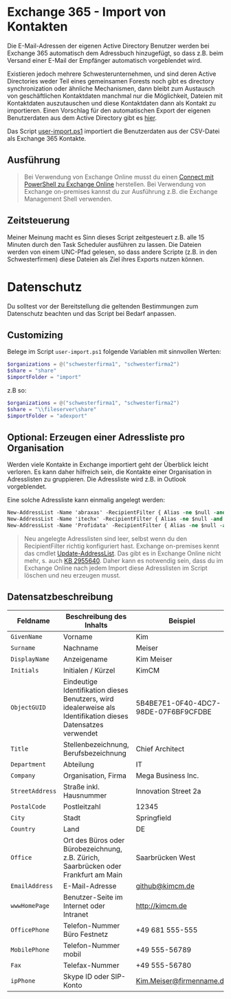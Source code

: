 # Exchange 365 - Import von Kontakten

Die E-Mail-Adressen der eigenen Active Directory Benutzer werden bei Exchange 365 automatisch dem Adressbuch hinzugefügt, so dass z.B. beim Versand einer E-Mail der Empfänger automatisch vorgeblendet wird.

Existieren jedoch mehrere Schwesterunternehmen, und sind deren Active Directories weder Teil eines gemeinsamen Forests noch gibt es directory synchronization oder ähnliche Mechanismen, dann bleibt zum Austausch von geschäftlichen Kontaktdaten manchmal nur die Möglichkeit, Dateien mit Kontaktdaten auszutauschen und diese Kontaktdaten dann als Kontakt zu importieren. Einen Vorschlag für den automatischen Export der eigenen Benutzerdaten aus dem Active Directory gibt es [hier](https://github.com/KimCM/ActiveDirectoryUserExport).

Das Script [user-import.ps1](user-import.ps1) importiert die Benutzerdaten aus der CSV-Datei als Exchange 365 Kontakte.

## Ausführung 

> Bei Verwendung von Exchange Online musst du einen [Connect mit PowerShell zu Exchange Online](https://technet.microsoft.com/library/jj984289.aspx) 
> herstellen. Bei Verwendung von Exchange on-premises kannst du zur Ausführung z.B. die Exchange Management Shell verwenden.

## Zeitsteuerung

Meiner Meinung macht es Sinn dieses Script zeitgesteuert z.B. alle 15 Minuten durch den Task Scheduler ausführen zu lassen. Die Dateien werden von einem UNC-Pfad gelesen, so dass andere Scripte (z.B. in den Schwesterfirmen) diese Dateien als Ziel ihres Exports nutzen können.

# Datenschutz

Du solltest vor der Bereitstellung die geltenden Bestimmungen zum Datenschutz beachten und das Script bei Bedarf anpassen.

## Customizing

Belege im Script `user-import.ps1` folgende Variablen mit sinnvollen Werten:

```ps1
$organizations = @("schwesterfirma1", "schwesterfirma2")
$share = "share"
$importFolder = "import"
```
z.B so:

```ps1
$organizations = @("schwesterfirma1", "schwesterfirma2")
$share = "\\fileserver\share"
$importFolder = "adexport"
```

## Optional: Erzeugen einer Adressliste pro Organisation

Werden viele Kontakte in Exchange importiert geht der Überblick leicht verloren. Es kann daher hilfreich sein, die Kontakte einer Organisation in Adresslisten zu gruppieren. Die Adressliste wird z.B. in Outlook vorgeblendet.

Eine solche Adressliste kann einmalig angelegt werden:

```ps
New-AddressList -Name 'abraxas' -RecipientFilter { Alias -ne $null -and ObjectCategory -like 'person' -and Company -like 'schwesterfirma1*' }
New-AddressList -Name 'itechx' -RecipientFilter { Alias -ne $null -and ObjectCategory -like 'person' -and Company -like 'schwesterfirma2*' }
New-AddressList -Name 'Profidata' -RecipientFilter { Alias -ne $null -and ObjectCategory -like 'person' -and Company -like 'schwesterfirma3*' }
```

> Neu angelegte Adresslisten sind leer, selbst wenn du den RecipientFilter richtig konfiguriert hast. Exchange on-premises kennt das cmdlet 
> [Update-AddressList](https://docs.microsoft.com/en-us/powershell/module/exchange/email-addresses-and-address-books/update-addresslist?view=exchange-ps). Das gibt es in Exchange Online nicht mehr, s. auch [KB 2955640](https://support.microsoft.com/en-us/help/2955640/new-address-lists-that-you-create-in-exchange-online-don-t-contain-all).
> Daher kann es notwendig sein, dass du im Exchange Online nach jedem Import diese Adresslisten im Script löschen und neu erzeugen musst.

## Datensatzbeschreibung

| Feldname | Beschreibung des Inhalts | Beispiel |
| --- | --- | --- |
| `GivenName` | Vorname | Kim  |
| `Surname` | Nachname | Meiser |
| `DisplayName` | Anzeigename | Kim Meiser |
| `Initials` | Initialen / Kürzel | KimCM |
| `ObjectGUID` | Eindeutige Identifikation dieses Benutzers, wird idealerweise als Identifikation dieses Datensatzes verwendet | 5B4BE7E1-0F40-4DC7-98DE-07F6BF9CFDBE |
| `Title` | Stellenbezeichnung, Berufsbezeichnung | Chief Architect |
| `Department` | Abteilung | IT |
| `Company` | Organisation, Firma | Mega Business Inc. |
| `StreetAddress` | Straße inkl. Hausnummer | Innovation Street 2a |
| `PostalCode` | Postleitzahl | 12345 |
| `City` | Stadt | Springfield |
| `Country` | Land | DE |
| `Office` | Ort des Büros oder Bürobezeichnung, z.B. Zürich, Saarbrücken oder Frankfurt am Main | Saarbrücken West
| `EmailAddress` | E-Mail-Adresse | github@kimcm.de |
| `wwwHomePage` | Benutzer-Seite im Internet oder Intranet | http://kimcm.de
| `OfficePhone` | Telefon-Nummer Büro Festnetz | +49 681 555-555 |
| `MobilePhone` | Telefon-Nummer mobil | +49 555-56789 |
| `Fax` | Telefax-Nummer | +49 555-56780 |
| `ipPhone` | Skype ID oder SIP-Konto | Kim.Meiser@firmenname.de |